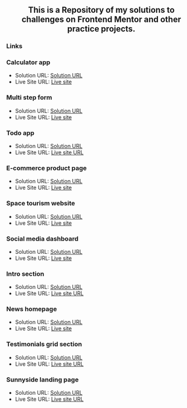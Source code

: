 
# <h2 align="center">This is a Repository of my solutions to challenges on Frontend Mentor and other practice projects.</h2>



### Links

<h3>Calculator app</h3>

- Solution URL: [Solution URL](https://www.frontendmentor.io/solutions/calculator-app-using-css-grid-flexbox-and-javascript-W6lGHxH9_h)
- Live Site URL: [Live site](https://calc-live.netlify.app)


<h3>Multi step form</h3>

- Solution URL: [Solution URL](https://www.frontendmentor.io/solutions/multistep-form-YWjY9ctzuj)
- Live Site URL: [Live site](https://multistep-formlive.netlify.app)


<h3>Todo app</h3>

- Solution URL: [Solution URL](https://your-solution-url.com)
- Live Site URL: [Live site URL](https://sunnyside-agency-live.netlify.app)


<h3>E-commerce product page</h3>

- Solution URL: [Solution URL](https://www.frontendmentor.io/solutions/html-css-javascript-xtXH4w8QVl)
- Live Site URL: [Live site](https://e-com-product-page.netlify.app)


<h3>Space tourism website</h3>

- Solution URL: [Solution URL](https://www.frontendmentor.io/solutions/space-tourism-multipage-website-uxKXi_S_rL)
- Live Site URL: [Live site](https://spacetourweb.netlify.app)


<h3>Social media dashboard</h3>

- Solution URL: [Solution URL](https://www.frontendmentor.io/solutions/social-media-dashboard-using-css-grid-and-javascript-Wokd8pa3wa)
- Live Site URL: [Live site](https://socialdashboard-live.netlify.app)


<h3>Intro section</h3>

- Solution URL: [Solution URL](https://www.frontendmentor.io/solutions/html-css-javascript-glTHvZo3wi)
- Live Site URL: [Live site URL](https://introsect.netlify.app)


<h3>News homepage</h3>

- Solution URL: [Solution URL](https://www.frontendmentor.io/solutions/new-homepage-using-css-grid-PRYr8y_kZM)
- Live Site URL: [Live site](https://news-homepage-live.netlify.app)


<h3>Testimonials grid section</h3>

- Solution URL: [Solution URL](https://www.frontendmentor.io/solutions/testimonials-section-using-css-grid-qlmLZ_dyET)
- Live Site URL: [Live site URL](https://grid-sec.netlify.app)


<h3>Sunnyside landing page</h3>

- Solution URL: [Solution URL](https://your-solution-url.com)
- Live Site URL: [Live site URL](https://sunnyside-agency-live.netlify.app)

